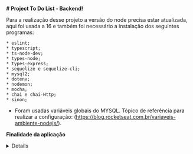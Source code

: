 <strong># Project To Do List - Backend!</strong>

  Para a realização desse projeto a versão do node precisa estar atualizada, aqui foi usada a 16 e também foi necessário a instalação dos seguintes programas:
  
    * eslint;
    * typescript;
    * ts-node-dev;
    * types-node;
    * types-express;
    * sequelize e sequelize-cli;
    * mysql2;
    * dotenv;
    * nodemon;
    * mocha;
    * chai e chai-Http;
    * sinon;

- Foram usadas variáveis globais do MYSQL. Tópico de referência para realizar a configuração: (https://blog.rocketseat.com.br/variaveis-ambiente-nodejs/).

**Finalidade da aplicação**
<details>
<strong><h4>Lista de tarefas</strong></h4>

  * A aplicação permite criar uma API onde terá a lista de tarefas para a organização da pessoa usuária, ela será capaz:
    - Realizar uma requisição GET para listar todas as tarefas;
    - Realizar uma requisição POST para criar uma nova tarefa;
    - Realizar uma requisição PUT para atualizar uma tarefa;
    - Realizar uma requisição DELETE para deletar uma tarefa;











